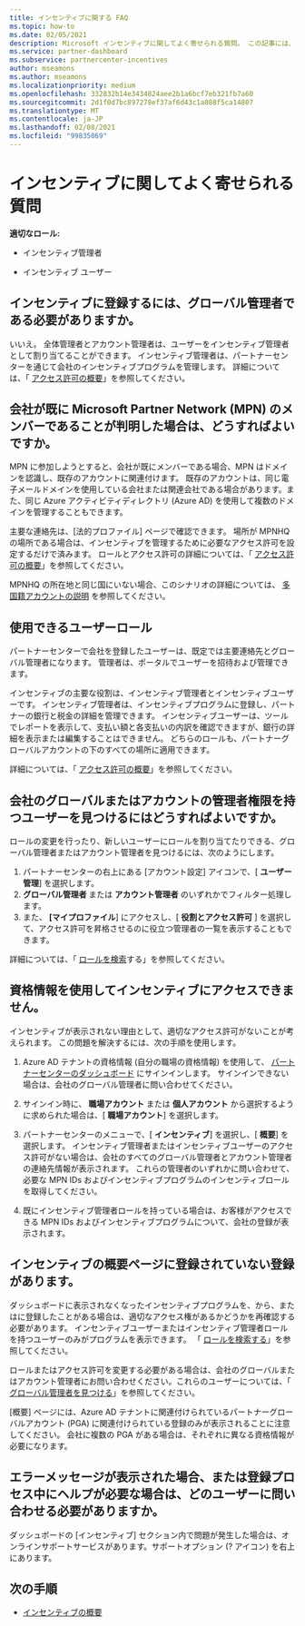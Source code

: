 ```yaml
---
title: インセンティブに関する FAQ
ms.topic: how-to
ms.date: 02/05/2021
description: Microsoft インセンティブに関してよく寄せられる質問。 この記事には、ユーザーロール、登録方法、またはエラーメッセージの処理方法に関する質問が含まれています。
ms.service: partner-dashboard
ms.subservice: partnercenter-incentives
author: mseamons
ms.author: mseamons
ms.localizationpriority: medium
ms.openlocfilehash: 332832b14e3434824aee2b1a6bcf7eb321fb7a60
ms.sourcegitcommit: 2d1f0d7bc897278ef37af6d43c1a088f5ca14807
ms.translationtype: MT
ms.contentlocale: ja-JP
ms.lasthandoff: 02/08/2021
ms.locfileid: "99835069"
---
```

# <a name="frequently-asked-questions-on-incentives"></a>インセンティブに関してよく寄せられる質問

**適切なロール:**

- インセンティブ管理者

- インセンティブ ユーザー

## <a name="do-i-need-to-be-the-global-admin-to-enroll-in-incentives"></a>インセンティブに登録するには、グローバル管理者である必要がありますか。

いいえ。 全体管理者とアカウント管理者は、ユーザーをインセンティブ管理者として割り当てることができます。 インセンティブ管理者は、パートナーセンターを通じて会社のインセンティブプログラムを管理します。 詳細については、「 [アクセス許可の概要](permissions-overview.md)」を参照してください。

## <a name="what-do-i-need-to-do-if-i-find-my-company-is-already-a-member-of-the-microsoft-partner-network-mpn"></a>会社が既に Microsoft Partner Network (MPN) のメンバーであることが判明した場合は、どうすればよいですか。

MPN に参加しようとすると、会社が既にメンバーである場合、MPN はドメインを認識し、既存のアカウントに関連付けます。 既存のアカウントは、同じ電子メールドメインを使用している会社または関連会社である場合があります。また、同じ Azure アクティビティディレクトリ (Azure AD) を使用して複数のドメインを管理することもできます。

主要な連絡先は、[法的プロファイル] ページで確認できます。 場所が MPNHQ の場所である場合は、インセンティブを管理するために必要なアクセス許可を設定するだけで済みます。 ロールとアクセス許可の詳細については、「 [アクセス許可の概要](permissions-overview.md)」を参照してください。

MPNHQ の所在地と同じ国にいない場合、このシナリオの詳細については、 [多国籍アカウントの説明](https://support.microsoft.com/help/4515619/special-considerations-for-multi-national-partners-joining-the-microso) を参照してください。

## <a name="what-user-roles-are-available"></a>使用できるユーザーロール

パートナーセンターで会社を登録したユーザーは、既定では主要連絡先とグローバル管理者になります。 管理者は、ポータルでユーザーを招待および管理できます。

インセンティブの主要な役割は、インセンティブ管理者とインセンティブユーザーです。 インセンティブ管理者は、インセンティブプログラムに登録し、パートナーの銀行と税金の詳細を管理できます。 インセンティブユーザーは、ツールでレポートを表示して、支払い額と各支払いの内訳を確認できますが、銀行の詳細を表示または編集することはできません。 どちらのロールも、パートナーグローバルアカウントの下のすべての場所に適用できます。

詳細については、「 [アクセス許可の概要](permissions-overview.md)」を参照してください。

## <a name="how-can-i-find-out-who-has-global-or-account-admin-rights-for-my-company"></a>会社のグローバルまたはアカウントの管理者権限を持つユーザーを見つけるにはどうすればよいですか。

ロールの変更を行ったり、新しいユーザーにロールを割り当てたりできる、グローバル管理者またはアカウント管理者を見つけるには、次のようにします。

1. パートナーセンターの右上にある [アカウント設定] アイコンで、[ **ユーザー管理**] を選択します。
2. **グローバル管理者** または **アカウント管理者** のいずれかでフィルター処理します。
3. また、 **[マイプロファイル**] にアクセスし、[ **役割とアクセス許可** ] を選択して、アクセス許可を昇格させるのに役立つ管理者の一覧を表示することもできます。
 
詳細については、「 [ロールを検索](find-your-role.md)する」を参照してください。  

## <a name="i-cant-access-incentives-using-my-credentials"></a>資格情報を使用してインセンティブにアクセスできません。

インセンティブが表示されない理由として、適切なアクセス許可がないことが考えられます。 この問題を解決するには、次の手順を使用します。

1. Azure AD テナントの資格情報 (自分の職場の資格情報) を使用して、 [パートナーセンターのダッシュボード](https://partner.microsoft.com/dashboard/) にサインインします。 サインインできない場合は、会社のグローバル管理者に問い合わせてください。

2. サインイン時に、 **職場アカウント** または **個人アカウント** から選択するように求められた場合は、[ **職場アカウント**] を選択します。

3. パートナーセンターのメニューで、[ **インセンティブ**] を選択し、[ **概要**] を選択します。 インセンティブ管理者またはインセンティブユーザーのアクセス許可がない場合は、会社のすべてのグローバル管理者とアカウント管理者の連絡先情報が表示されます。 これらの管理者のいずれかに問い合わせて、必要な MPN IDs およびインセンティブプログラムのインセンティブロールを取得してください。

4. 既にインセンティブ管理者ロールを持っている場合は、お客様がアクセスできる MPN IDs およびインセンティブプログラムについて、会社の登録が表示されます。

## <a name="some-enrollments-are-missing-from-the-incentives-overview-page"></a>インセンティブの概要ページに登録されていない登録があります。

ダッシュボードに表示されなくなったインセンティブプログラムを、から、またはに登録したことがある場合は、適切なアクセス権があるかどうかを再確認する必要があります。 インセンティブユーザーまたはインセンティブ管理者ロールを持つユーザーのみがプログラムを表示できます。 「 [ロールを検索する](https://docs.microsoft.com/partner-center/find-your-role)」を参照してください。

ロールまたはアクセス許可を変更する必要がある場合は、会社のグローバルまたはアカウント管理者にお問い合わせください。これらのユーザーについては、「 [グローバル管理者を見つける](https://docs.microsoft.com/partner-center/find-your-role#find-your-global-admin)」を参照してください。

[概要] ページには、Azure AD テナントに関連付けられているパートナーグローバルアカウント (PGA) に関連付けられている登録のみが表示されることに注意してください。 会社に複数の PGA がある場合は、それぞれに異なる資格情報が必要になります。

## <a name="who-should-i-contact-if-i-get-an-error-message-or-need-help-during-the-enrollment-process"></a>エラーメッセージが表示された場合、または登録プロセス中にヘルプが必要な場合は、どのユーザーに問い合わせる必要がありますか。

ダッシュボードの [インセンティブ] セクション内で問題が発生した場合は、オンラインサポートサービスがあります。サポートオプション (? アイコン) を右上にあります。

## <a name="next-steps"></a>次の手順

- [インセンティブの概要](incentives-get-started-intro.md)
